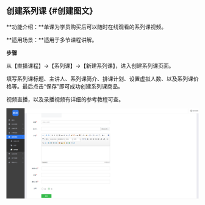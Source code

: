 ## 创建系列课 {#创建图文}

**功能介绍：**单课为学员购买后可以随时在线观看的系列课视频。

**适用场景：**适用于多节课程讲解。

**步骤**

从【直播课程】→【系列课】→【新建系列课】，进入创建系列课页面。

填写系列课标题、主讲人、系列课简介、排课计划、设置虚拟人数、以及系列课价格等。最后点击“保存”即可成功创建系列课商品。

视频直播，以及录播视频有详细的参考教程可查。

![](/assets/xiliet.png)

